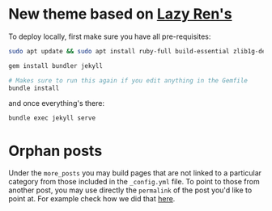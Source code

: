 # New theme based on [Lazy Ren's](https://lazyren.github.io)

To deploy locally, first make sure you have all pre-requisites:

```bash
sudo apt update && sudo apt install ruby-full build-essential zlib1g-dev

gem install bundler jekyll

# Makes sure to run this again if you edit anything in the Gemfile 
bundle install
```

and once everything's there: 

```bash
bundle exec jekyll serve
```


# Orphan posts
 
Under the `more_posts` you may build pages that are not linked to a particular category from those included in the `_config.yml` file. To point to those from another post, you may use directly the `permalink` of the post you'd like to point at. For example check how we did that [here](_posts/resources/2024-11-20-microbiome.md#a-strain-dips-to-very-low-abundance-in-a-microbial-community-and-then-recovers-to-thrive). 




